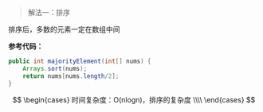 > 解法一：排序

排序后，多数的元素一定在数组中间

**参考代码：**

```java
public int majorityElement(int[] nums) {
    Arrays.sort(nums);
    return nums[nums.length/2];
}
```

$$
\begin{cases} 时间复杂度：O(nlogn)，排序的复杂度 \\\\ \end{cases}
$$

